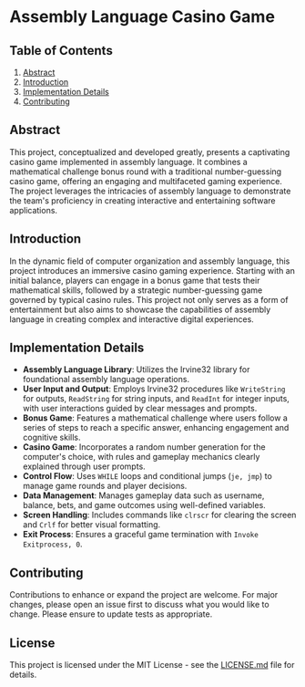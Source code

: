 # Assembly Language Casino Game

## Table of Contents
1. [Abstract](#abstract)
2. [Introduction](#introduction)
3. [Implementation Details](#implementation-details)
4. [Contributing](#contributing)

## Abstract
This project, conceptualized and developed greatly, presents a captivating casino game implemented in assembly language. It combines a mathematical challenge bonus round with a traditional number-guessing casino game, offering an engaging and multifaceted gaming experience. The project leverages the intricacies of assembly language to demonstrate the team's proficiency in creating interactive and entertaining software applications.

## Introduction
In the dynamic field of computer organization and assembly language, this project introduces an immersive casino gaming experience. Starting with an initial balance, players can engage in a bonus game that tests their mathematical skills, followed by a strategic number-guessing game governed by typical casino rules. This project not only serves as a form of entertainment but also aims to showcase the capabilities of assembly language in creating complex and interactive digital experiences.

## Implementation Details
- **Assembly Language Library**: Utilizes the Irvine32 library for foundational assembly language operations.
- **User Input and Output**: Employs Irvine32 procedures like `WriteString` for outputs, `ReadString` for string inputs, and `ReadInt` for integer inputs, with user interactions guided by clear messages and prompts.
- **Bonus Game**: Features a mathematical challenge where users follow a series of steps to reach a specific answer, enhancing engagement and cognitive skills.
- **Casino Game**: Incorporates a random number generation for the computer's choice, with rules and gameplay mechanics clearly explained through user prompts.
- **Control Flow**: Uses `WHILE` loops and conditional jumps (`je, jmp`) to manage game rounds and player decisions.
- **Data Management**: Manages gameplay data such as username, balance, bets, and game outcomes using well-defined variables.
- **Screen Handling**: Includes commands like `clrscr` for clearing the screen and `Crlf` for better visual formatting.
- **Exit Process**: Ensures a graceful game termination with `Invoke Exitprocess, 0`.

## Contributing
Contributions to enhance or expand the project are welcome. For major changes, please open an issue first to discuss what you would like to change. Please ensure to update tests as appropriate.

## License
This project is licensed under the MIT License - see the [LICENSE.md](LICENSE.md) file for details.
